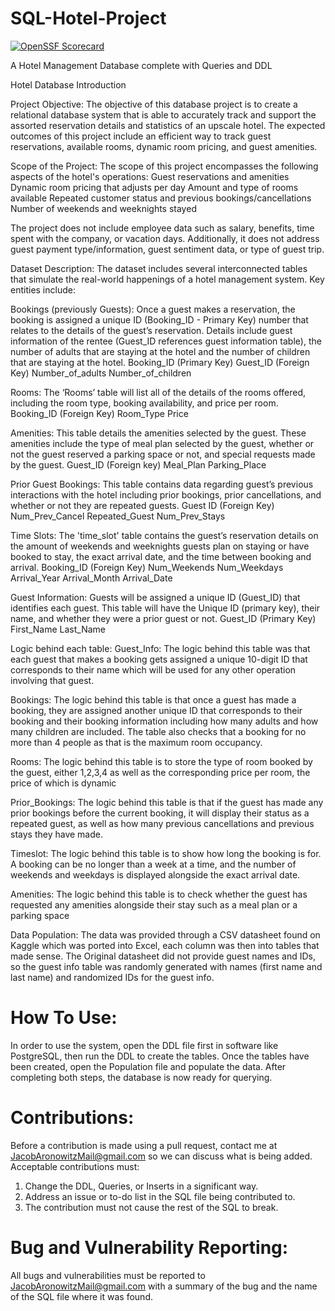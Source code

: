 # SQL-Hotel-Project

[![OpenSSF Scorecard](https://api.securityscorecards.dev/projects/github.com/JacobAronowitz/SQL-Hotel-Project-Group-4/badge)](https://securityscorecards.dev/viewer/?uri=github.com/JacobAronowitz/SQL-Hotel-Project-Group-4)

A Hotel Management Database complete with Queries and DDL

Hotel Database Introduction

Project Objective: The objective of this database project is to create a relational database system that is able to accurately track and support the assorted reservation details and statistics of an upscale hotel. The expected outcomes of this project include an efficient way to track guest reservations, available rooms, dynamic room pricing, and guest amenities.  

Scope of the Project: The scope of this project encompasses the following aspects of the
hotel's operations:
Guest reservations and amenities
Dynamic room pricing that adjusts per day
Amount and type of rooms available
Repeated customer status and previous bookings/cancellations
Number of weekends and weeknights stayed

The project does not include employee data such as salary, benefits, time spent with the company, or vacation days. Additionally, it does not address guest payment type/information, guest sentiment data, or type of guest trip.

Dataset Description: The dataset includes several interconnected tables that simulate the real-world happenings of a hotel management system. Key entities include:

 Bookings (previously Guests): Once a guest makes a reservation, the booking is assigned a unique ID (Booking_ID - Primary Key) number that relates to the details of the guest’s reservation. Details include guest information of the rentee (Guest_ID references guest information table), the number of adults that are staying at the hotel and the number of children that are staying at the hotel.
Booking_ID (Primary Key)
Guest_ID (Foreign Key)
Number_of_adults
Number_of_children

Rooms: The ‘Rooms’ table will list all of the details of the rooms offered, including the room type, booking availability, and price per room. 
Booking_ID (Foreign Key)
Room_Type
Price

Amenities: This table details the amenities selected by the guest. These amenities include the type of meal plan selected by the guest, whether or not the guest reserved a parking space or not, and special requests made by the guest.
Guest_ID (Foreign key)
Meal_Plan
Parking_Place

Prior Guest Bookings: This table contains data regarding guest’s previous interactions with the hotel including prior bookings, prior cancellations, and whether or not they are repeated guests.
Guest ID (Foreign Key)
Num_Prev_Cancel
Repeated_Guest 
Num_Prev_Stays

 Time Slots: The 'time_slot' table contains the guest’s reservation details on the amount of weekends and weeknights guests plan on staying or have booked to stay, the exact arrival date, and the time between booking and arrival.
Booking_ID (Foreign Key)
Num_Weekends
Num_Weekdays
Arrival_Year
Arrival_Month
Arrival_Date

Guest Information: Guests will be assigned a unique ID (Guest_ID) that identifies each guest. This table will have the Unique ID (primary key), their name, and whether they were a prior guest or not.
Guest_ID (Primary Key)
First_Name
Last_Name

Logic behind each table:
Guest_Info: The logic behind this table was that each guest that makes a booking gets assigned a unique 10-digit ID that corresponds to their name which will be used for any other operation involving that guest.

Bookings: The logic behind this table is that once a guest has made a booking, they are assigned another unique ID that corresponds to their booking and their booking information including how many adults and how many children are included. The table also checks that a booking for no more than 4 people as that is the maximum room occupancy.

Rooms: The logic behind this table is to store the type of room booked by the guest, either 1,2,3,4 as well as the corresponding price per room, the price of which is dynamic

Prior_Bookings: The logic behind this table is that if the guest has made any prior bookings before the current booking, it will display their status as a repeated guest, as well as how many previous cancellations and previous stays they have made.

Timeslot: The logic behind this table is to show how long the booking is for. A booking can be no longer than a week at a time, and the number of weekends and weekdays is displayed alongside the exact arrival date.

Amenities: The logic behind this table is to check whether the guest has requested any amenities alongside their stay such as a meal plan or a parking space


Data Population: The data was provided through a CSV datasheet found on Kaggle which was ported into Excel, each column was then into tables that made sense. The Original datasheet did not provide guest names and IDs, so the guest info table was randomly generated with names (first name and last name) and randomized IDs for the guest info.

# How To Use:
In order to use the system, open the DDL file first in software like PostgreSQL, then run the DDL to create the tables. Once the tables have been created, open the Population file and populate the data. After completing both steps, the database is now ready for querying.

# Contributions:
Before a contribution is made using a pull request, contact me at JacobAronowitzMail@gmail.com so we can discuss what is being added.
Acceptable contributions must:
1) Change the DDL, Queries, or Inserts in a significant way.
2) Address an issue or to-do list in the SQL file being contributed to.
3) The contribution must not cause the rest of the SQL to break.

# Bug and Vulnerability Reporting:
All bugs and vulnerabilities must be reported to JacobAronowitzMail@gmail.com with a summary of the bug and the name of the SQL file where it was found.
